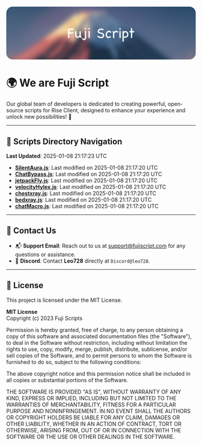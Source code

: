 ![Banner](.github/b.webp)

# 🌍 **We are Fuji Script**

Our global team of developers is dedicated to creating powerful, open-source scripts for Rise Client, designed to enhance your experience and unlock new possibilities! 🌟

---
<!-- SCRIPTS_NAVIGATION_START -->
## 📂 **Scripts Directory Navigation**

**Last Updated**: 2025-01-08 21:17:23 UTC

- **[SilentAura.js](scripts/SilentAura.js)**: Last modified on 2025-01-08 21:17:20 UTC
- **[ChatBypass.js](scripts/ChatBypass.js)**: Last modified on 2025-01-08 21:17:20 UTC
- **[jetpackFly.js](scripts/jetpackFly.js)**: Last modified on 2025-01-08 21:17:20 UTC
- **[velocityHylex.js](scripts/velocityHylex.js)**: Last modified on 2025-01-08 21:17:20 UTC
- **[chestxray.js](scripts/chestxray.js)**: Last modified on 2025-01-08 21:17:20 UTC
- **[bedxray.js](scripts/bedxray.js)**: Last modified on 2025-01-08 21:17:20 UTC
- **[chatMacro.js](scripts/chatMacro.js)**: Last modified on 2025-01-08 21:17:20 UTC

<!-- SCRIPTS_NAVIGATION_END -->

---

## 💬 **Contact Us**  
- 📬 **Support Email**: Reach out to us at [support@fujiscript.com](mailto:support@fujiscript.com) for any questions or assistance.  
- 💬 **Discord**: Contact **Leo728** directly at `Discord@leo728`.

---

## 📜 **License**

This project is licensed under the MIT License.  

**MIT License**  
Copyright (c) 2023 Fuji Scripts  

Permission is hereby granted, free of charge, to any person obtaining a copy of this software and associated documentation files (the "Software"), to deal in the Software without restriction, including without limitation the rights to use, copy, modify, merge, publish, distribute, sublicense, and/or sell copies of the Software, and to permit persons to whom the Software is furnished to do so, subject to the following conditions:  

The above copyright notice and this permission notice shall be included in all copies or substantial portions of the Software.  

THE SOFTWARE IS PROVIDED "AS IS", WITHOUT WARRANTY OF ANY KIND, EXPRESS OR IMPLIED, INCLUDING BUT NOT LIMITED TO THE WARRANTIES OF MERCHANTABILITY, FITNESS FOR A PARTICULAR PURPOSE AND NONINFRINGEMENT. IN NO EVENT SHALL THE AUTHORS OR COPYRIGHT HOLDERS BE LIABLE FOR ANY CLAIM, DAMAGES OR OTHER LIABILITY, WHETHER IN AN ACTION OF CONTRACT, TORT OR OTHERWISE, ARISING FROM, OUT OF OR IN CONNECTION WITH THE SOFTWARE OR THE USE OR OTHER DEALINGS IN THE SOFTWARE.  
